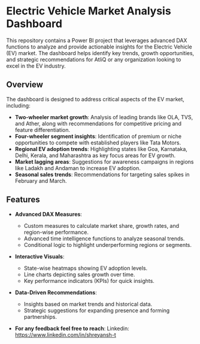 # Electric Vehicle Market Analysis Dashboard

This repository contains a Power BI project that leverages advanced DAX functions to analyze and provide actionable insights for the Electric Vehicle (EV) market. The dashboard helps identify key trends, growth opportunities, and strategic recommendations for AtliQ or any organization looking to excel in the EV industry.

## Overview

The dashboard is designed to address critical aspects of the EV market, including:

- **Two-wheeler market growth**: Analysis of leading brands like OLA, TVS, and Ather, along with recommendations for competitive pricing and feature differentiation.
- **Four-wheeler segment insights**: Identification of premium or niche opportunities to compete with established players like Tata Motors.
- **Regional EV adoption trends**: Highlighting states like Goa, Karnataka, Delhi, Kerala, and Maharashtra as key focus areas for EV growth.
- **Market lagging areas**: Suggestions for awareness campaigns in regions like Ladakh and Andaman to increase EV adoption.
- **Seasonal sales trends**: Recommendations for targeting sales spikes in February and March.

## Features

- **Advanced DAX Measures**:
  - Custom measures to calculate market share, growth rates, and region-wise performance.
  - Advanced time intelligence functions to analyze seasonal trends.
  - Conditional logic to highlight underperforming regions or segments.
- **Interactive Visuals**:
  - State-wise heatmaps showing EV adoption levels.
  - Line charts depicting sales growth over time.
  - Key performance indicators (KPIs) for quick insights.
- **Data-Driven Recommendations**:
  - Insights based on market trends and historical data.
  - Strategic suggestions for expanding presence and forming partnerships.

- **For any feedback feel free to reach**:
 Linkedin: https://www.linkedin.com/in/shreyansh-t
  

